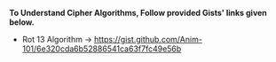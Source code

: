**To Understand Cipher Algorithms, Follow provided Gists' links given below.**
  
  - Rot 13 Algorithm -> https://gist.github.com/Anim-101/6e320cda6b52886541ca63f7fc49e56b
